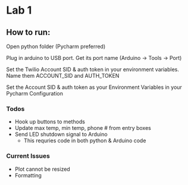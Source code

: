 # Lab 1

## How to run:

Open python folder (Pycharm preferred)

Plug in arduino to USB port. Get its port name (Arduino -> Tools -> Port)

Set the Twilio Account SID & auth token in your environment variables. Name them ACCOUNT_SID and AUTH_TOKEN

Set the Account SID & auth token as your Environment Variables in your Pycharm Configuration

### Todos
* Hook up buttons to methods
* Update max temp, min temp, phone # from entry boxes
* Send LED shutdown signal to Arduino
    * This requries code in both python & Arduino code


### Current Issues

* Plot cannot be resized
* Formatting

